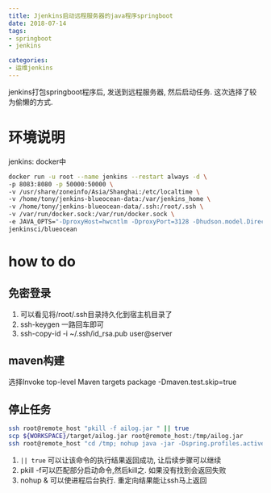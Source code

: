 ```yaml
---
title: Jjenkins启动远程服务器的java程序springboot
date: 2018-07-14 
tags:
- springboot
- jenkins

categories:
- 运维jenkins
---
```

jenkins打包springboot程序后, 发送到远程服务器, 然后启动任务. 这次选择了较为偷懒的方式. 
<!--more-->
# 环境说明
jenkins: docker中
```bash
docker run -u root --name jenkins --restart always -d \
-p 8083:8080 -p 50000:50000 \
-v /usr/share/zoneinfo/Asia/Shanghai:/etc/localtime \
-v /home/tony/jenkins-blueocean-data:/var/jenkins_home \
-v /home/tony/jenkins-blueocean-data/.ssh:/root/.ssh \
-v /var/run/docker.sock:/var/run/docker.sock \
-e JAVA_OPTS="-DproxyHost=hwcntlm -DproxyPort=3128 -Dhudson.model.DirectoryBrowserSupport.CSP= -Duser.timezone=Asia/Shanghai" \
jenkinsci/blueocean
```
# how to do
## 免密登录
1. 可以看见将/root/.ssh目录持久化到宿主机目录了
2. ssh-keygen 一路回车即可
3. ssh-copy-id -i ~/.ssh/id_rsa.pub user@server

## maven构建
选择Invoke top-level Maven targets
package
-Dmaven.test.skip=true
## 停止任务
```bash
ssh root@remote_host "pkill -f ailog.jar " || true
scp ${WORKSPACE}/target/ailog.jar root@remote_host:/tmp/ailog.jar
ssh root@remote_host "cd /tmp; nohup java -jar -Dspring.profiles.active=prod /tmp/ailog.jar > /tmp/ailog.log &"
```
1. `|| true` 可以让该命令的执行结果返回成功, 让后续步骤可以继续
2. pkill -f可以匹配部分启动命令,然后kill之. 如果没有找到会返回失败
3. nohup & 可以使进程后台执行. 重定向结果能让ssh马上返回
<!--stackedit_data:
eyJoaXN0b3J5IjpbMTYyODU2NTYxOV19
-->